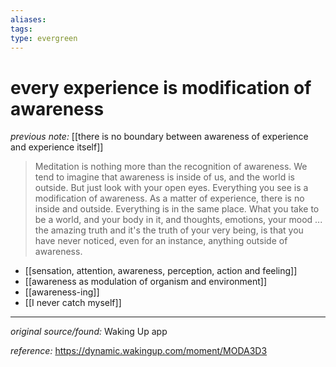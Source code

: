 ```yaml
---
aliases: 
tags: 
type: evergreen
---
```


# every experience is modification of awareness

_previous note:_ [[there is no boundary between awareness of experience and experience itself]]

> Meditation is nothing more than the recognition of awareness. We tend to imagine that awareness is inside of us, and the world is outside. But just look with your open eyes. Everything you see is a modification of awareness. As a matter of experience, there is no inside and outside. Everything is in the same place. What you take to be a world, and your body in it, and thoughts, emotions, your mood ... the amazing truth and it's the truth of your very being, is that you have never noticed, even for an instance, anything outside of awareness.

- [[sensation, attention, awareness, perception, action and feeling]]
- [[awareness as modulation of organism and environment]]
- [[awareness-ing]]
- [[I never catch myself]]


---

_original source/found:_ Waking Up app

_reference:_ <https://dynamic.wakingup.com/moment/MODA3D3>



